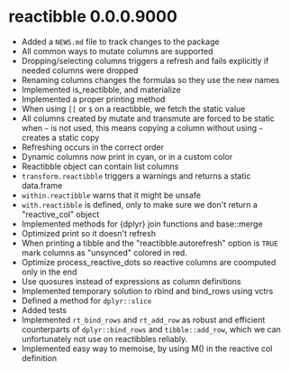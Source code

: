 # reactibble 0.0.0.9000

* Added a `NEWS.md` file to track changes to the package
* All common ways to mutate columns are supported
* Dropping/selecting columns triggers a refresh and fails explicitly if needed columns were dropped
* Renaming columns changes the formulas so they use the new names
* Implemented is_reactibble, and materialize
* Implemented a proper printing method
* When using `[[` or `$` on a reactibble, we fetch the static value
* All columns created by mutate and transmute are forced to be static when `~` is
  not used, this means copying a column without using `~` creates a static copy
* Refreshing occurs in the correct order
* Dynamic columns now print in cyan, or in a custom color
* Reactibble object can contain list columns
* `transform.reactibble` triggers a warnings and returns a static data.frame
* `within.reactibble` warns that it might be unsafe
* `with.reactibble` is defined, only to make sure we don't return a "reactive_col" object
* Implemented methods for {dplyr} join functions and base::merge
* Optimized print so it doesn't refresh
* When printing a tibble and the "reactibble.autorefresh" option is `TRUE` mark
  columns as "unsynced" colored in red.
* Optimize process_reactive_dots so reactive columns are coomputed only in the end
* Use quosures instead of expressions as column definitions
* Implemented temporary solution to rbind and bind_rows using vctrs
* Defined a method for `dplyr::slice`
* Added tests
* Implemented `rt_bind_rows` and `rt_add_row` as robust and efficient counterparts
 of `dplyr::bind_rows` and `tibble::add_row`, which we can unfortunately not use
 on reactibbles reliably.
* Implemented easy way to memoise, by using M() in the reactive col definition
  
